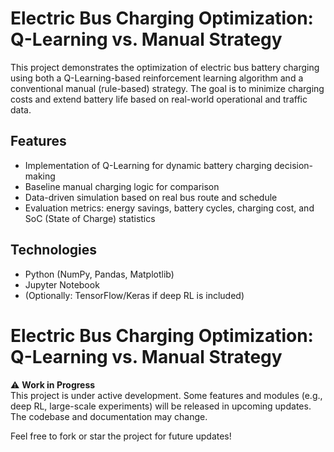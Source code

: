 # Electric Bus Charging Optimization: Q-Learning vs. Manual Strategy

This project demonstrates the optimization of electric bus battery charging using both a Q-Learning-based reinforcement learning algorithm and a conventional manual (rule-based) strategy. The goal is to minimize charging costs and extend battery life based on real-world operational and traffic data.

## Features
- Implementation of Q-Learning for dynamic battery charging decision-making
- Baseline manual charging logic for comparison
- Data-driven simulation based on real bus route and schedule
- Evaluation metrics: energy savings, battery cycles, charging cost, and SoC (State of Charge) statistics

## Technologies
- Python (NumPy, Pandas, Matplotlib)
- Jupyter Notebook
- (Optionally: TensorFlow/Keras if deep RL is included)

# Electric Bus Charging Optimization: Q-Learning vs. Manual Strategy

⚠️ **Work in Progress**  
This project is under active development. Some features and modules (e.g., deep RL, large-scale experiments) will be released in upcoming updates. The codebase and documentation may change.

Feel free to fork or star the project for future updates!

